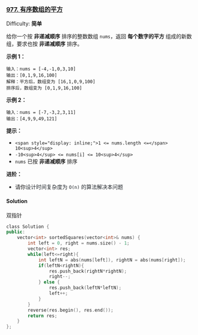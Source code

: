 ### [977\. 有序数组的平方](https://leetcode-cn.com/problems/squares-of-a-sorted-array/)

Difficulty: **简单**


给你一个按 **非递减顺序** 排序的整数数组 `nums`，返回 **每个数字的平方** 组成的新数组，要求也按 **非递减顺序** 排序。

**示例 1：**

```
输入：nums = [-4,-1,0,3,10]
输出：[0,1,9,16,100]
解释：平方后，数组变为 [16,1,0,9,100]
排序后，数组变为 [0,1,9,16,100]
```

**示例 2：**

```
输入：nums = [-7,-3,2,3,11]
输出：[4,9,9,49,121]
```

**提示：**

*   `<span style="display: inline;">1 <= nums.length <=</span> 10<sup>4</sup>`
*   `-10<sup>4</sup> <= nums[i] <= 10<sup>4</sup>`
*   `nums` 已按 **非递减顺序** 排序

**进阶：**

*   请你<span style="color: rgb(36, 41, 46); font-family: -apple-system, BlinkMacSystemFont, &quot;Segoe UI&quot;, Helvetica, Arial, sans-serif, &quot;Apple Color Emoji&quot;, &quot;Segoe UI Emoji&quot;; font-size: 14px; font-style: normal; font-variant-ligatures: normal; font-variant-caps: normal; font-weight: 400; letter-spacing: normal; orphans: 2; text-align: start; text-indent: 0px; text-transform: none; white-space: normal; widows: 2; word-spacing: 0px; -webkit-text-stroke-width: 0px; background-color: rgb(255, 255, 255); text-decoration-style: initial; text-decoration-color: initial; display: inline !important; float: none;">设计时间复杂度为 `O(n)` 的算法解决本问题</span>


#### Solution

双指针

```cpp
​class Solution {
public:
    vector<int> sortedSquares(vector<int>& nums) {
        int left = 0, right = nums.size() - 1;
        vector<int> res;
        while(left<=right){
            int leftN = abs(nums[left]), rightN = abs(nums[right]);
            if(leftN<rightN){
                res.push_back(rightN*rightN);
                right--;
            } else {
                res.push_back(leftN*leftN);
                left++;
            }
        }
        reverse(res.begin(), res.end());
        return res;
    }
};
```